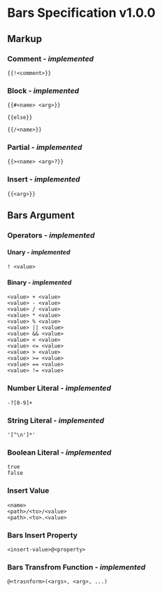 # Bars Specification v1.0.0

## Markup

### Comment - *implemented*

```bars
{{!<comment>}}
```

### Block - *implemented*

```bars
{{#<name> <arg>}}

{{else}}

{{/<name>}}
```

### Partial - *implemented*

```bars
{{><name> <arg>?}}
```

### Insert - *implemented*

```bars
{{<arg>}}
```

## Bars Argument

### Operators - *implemented*

#### Unary - *implemented*

```bars
! <value>
```

#### Binary - *implemented*

```bars
<value> + <value>
<value> - <value>
<value> / <value>
<value> * <value>
<value> % <value>
<value> || <value>
<value> && <value>
<value> < <value>
<value> <= <value>
<value> > <value>
<value> >= <value>
<value> == <value>
<value> != <value>
```

### Number Literal - *implemented*

```bars
-?[0-9]+
```

### String Literal - *implemented*

```bars
'[^\n']*'
```

### Boolean Literal - *implemented*

```bars
true
false
```

### Insert Value

```bars
<name>
<path>/<to>/<value>
<path>.<to>.<value>
```

### Bars Insert Property

```bars
<insert-value>@<property>
```

### Bars Transfrom Function - *implemented*

```bars
@<trasnform>(<args>, <arg>, ...)
```
